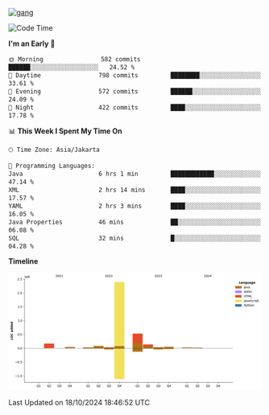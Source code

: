 <!-- [<img src='https://dev.karakun.com/assets/posts/2018-09-16-jc-java-article/3duke_suspects.jpg' alt='java'>](https://github.com/yeahbutstill) -->
[<img src='https://asset-2.tstatic.net/tribunnewswiki/foto/bank/images/Mozart.jpg' alt='gang'>](https://github.com/yeahbutstill)

<!--START_SECTION:waka-->
![Code Time](http://img.shields.io/badge/Code%20Time-2%2C830%20hrs%2037%20mins-blue)

**I'm an Early 🐤** 

```text
🌞 Morning                582 commits         ██████░░░░░░░░░░░░░░░░░░░   24.52 % 
🌆 Daytime                798 commits         ████████░░░░░░░░░░░░░░░░░   33.61 % 
🌃 Evening                572 commits         ██████░░░░░░░░░░░░░░░░░░░   24.09 % 
🌙 Night                  422 commits         ████░░░░░░░░░░░░░░░░░░░░░   17.78 % 
```


📊 **This Week I Spent My Time On** 

```text
🕑︎ Time Zone: Asia/Jakarta

💬 Programming Languages: 
Java                     6 hrs 1 min         ████████████░░░░░░░░░░░░░   47.14 % 
XML                      2 hrs 14 mins       ████░░░░░░░░░░░░░░░░░░░░░   17.57 % 
YAML                     2 hrs 3 mins        ████░░░░░░░░░░░░░░░░░░░░░   16.05 % 
Java Properties          46 mins             ██░░░░░░░░░░░░░░░░░░░░░░░   06.08 % 
SQL                      32 mins             █░░░░░░░░░░░░░░░░░░░░░░░░   04.28 % 
```

**Timeline**

![Lines of Code chart](https://raw.githubusercontent.com/yeahbutstill/yeahbutstill/main/assets/bar_graph.png)


 Last Updated on 18/10/2024 18:46:52 UTC
<!--END_SECTION:waka-->
